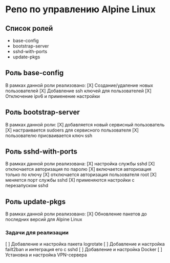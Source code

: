 # Репо по управлению Alpine Linux

## Список ролей
- base-config
- bootstrap-server
- sshd-with-ports
- update-pkgs

## Роль base-config
В рамках данной роли реализовано:
[X] Создание/удаление новых пользователей
[X] Добавление ssh ключей для пользователей 
[X] Отключение ipv6 и применение настройки


## Роль bootstrap-server
В рамках данной роли: 
[X] добавляется новый сервисный пользователь
[X] настраивается sudoers для сервисного пользователя 
[X] пользователю присваивается ключ ssh

## Роль sshd-with-ports
В рамках данной роли реализована:
[X] настройка службы sshd
    [X] отключается авторизация по паролю
    [X] включается авторизация только по ключу
    [X] отключается авторизация пользователя root
    [X] меняется порт службы sshd
    [X] применяются настройки с перезапуском sshd

## Роль update-pkgs
В рамках данной роли реализовано:
[X] Обновление пакетов до последних версий для Alpine Linux


### Задачи для реализации
[ ] Добавление и настройка пакета logrotate
[ ] Добавление и настройка failt2ban и интеграция его с sshd
[ ] Добавление и настройка Docker
[ ] Установка и настройка VPN-сервера